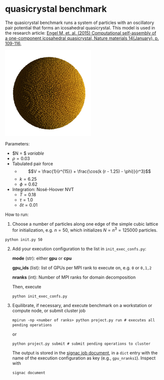 # quasicrystal benchmark

The quasicrystal benchmark runs a system of particles with an oscillatory pair potential that forms an icosahedral
quasicrystal. This model is used in the research article:
[Engel M, et. al. (2015) Computational self-assembly of a one-component icosahedral quasicrystal, Nature materials 14(January), p. 109-116,](http://dx.doi.org/10.1038/NMAT4152)

<img src="quasicrystal/quasicrystal.jpeg" style="width: 280px;"/>

Parameters:

* $N = $ *variable*
* $\rho = 0.03$
* Tabulated pair force
    * $$V = \frac{1}{r^{15}} + \frac{\cos(k (r - 1.25) - \phi)}{r^3}$$
    * $k = 6.25$
    * $\phi = 0.62$
* Integration: Nos&eacute;-Hoover NVT
    * $T=0.18$
    * $\tau=1.0$
    * $\delta t = 0.01$

How to run:

1. Choose a number of particles along one edge of the simple cubic lattice for initialization, e.g.
$n=50$, which initializes $N=n^3=125000$ particles.

```
python init.py 50
```

2. Add your execution configuration to the list in `init_exec_confs.py`:

    **mode** (str): either **gpu** or **cpu**

    **gpu_ids** (list): list of GPUs per MPI rank to execute on, e.g. `0` or `0,1,2`

    **nranks** (int): Number of MPI ranks for domain decomposition

    Then, execute

    ```
    python init_exec_confs.py
    ```

3. Equilibrate, if necessary, and execute benchmark on a workstation or compute node, or submit cluster job

    ```
    mpirun -np <number of ranks> python project.py run # executes all pending operations
    ```

    or

    ```
    python project.py submit # submit pending operations to cluster
    ```

    The output is stored in the [signac job document](https://docs.signac.io/en/latest/projects.html), in a `dict` entry with
    the name of the execution configuration as key (e.g., `gpu_nranks1`). Inspect with

    ```
    signac document
    ```
